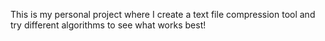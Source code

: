 This is my personal project where I create a text file compression tool and try different algorithms to see what works best!
